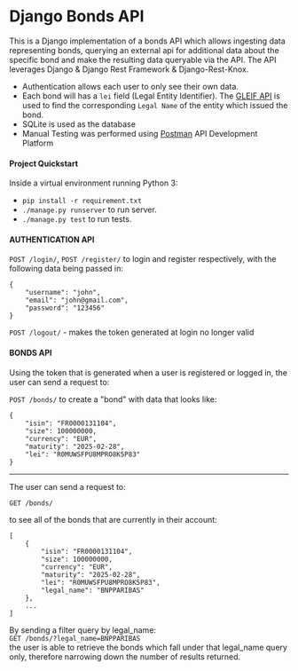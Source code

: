# Django Bonds API

This is a Django implementation of a bonds API which allows ingesting data representing bonds, querying an external api for additional data about the specific bond and make the resulting data queryable via the API. The API leverages Django & Django Rest Framework & Django-Rest-Knox.

- Authentication allows each user to only see their own data.
- Each bond will has a `lei` field (Legal Entity Identifier). The [GLEIF API](https://www.gleif.org/en/lei-data/gleif-lei-look-up-api/access-the-api) is used to find the corresponding `Legal Name` of the entity which issued the bond.
- SQLite is used as the database
- Manual Testing was performed using [Postman](https://www.postman.com/) API Development Platform

#### Project Quickstart

Inside a virtual environment running Python 3:

- `pip install -r requirement.txt`
- `./manage.py runserver` to run server.
- `./manage.py test` to run tests.

#### AUTHENTICATION API

`POST /login/`,
`POST /register/` to login and register respectively,
with the following data being passed in:

```
{
    "username": "john",
    "email": "john@gmail.com",
    "password": "123456"
}
```

`POST /logout/` - makes the token generated at login no longer valid

#### BONDS API

Using the token that is generated when a user is registered or logged in, the user can send a request to:

`POST /bonds/`
to create a "bond" with data that looks like:

```
{
    "isin": "FR0000131104",
    "size": 100000000,
    "currency": "EUR",
    "maturity": "2025-02-28",
    "lei": "R0MUWSFPU8MPRO8K5P83"
}
```

---

The user can send a request to:

`GET /bonds/`

to see all of the bonds that are currently in their account:

```
[
    {
        "isin": "FR0000131104",
        "size": 100000000,
        "currency": "EUR",
        "maturity": "2025-02-28",
        "lei": "R0MUWSFPU8MPRO8K5P83",
        "legal_name": "BNPPARIBAS"
    },
    ...
]
```

By sending a filter query by legal_name: \
`GET /bonds/?legal_name=BNPPARIBAS` \
the user is able to retrieve the bonds which fall under that legal_name query only, therefore narrowing down the number of results returned.
